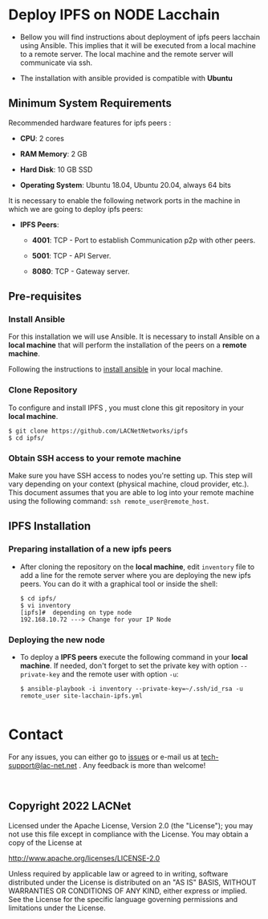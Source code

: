 # Deploy IPFS on NODE Lacchain 

* Bellow you will find instructions about deployment  of ipfs  peers lacchain using Ansible. This implies that it will be executed from a local machine to a remote server. The local machine and the remote server will communicate via ssh.

* The installation with ansible provided is compatible with **Ubuntu** 
## Minimum System Requirements

Recommended hardware features for ipfs peers :

* **CPU**: 2 cores

* **RAM Memory**: 2 GB

* **Hard Disk**: 10 GB SSD

* **Operating System**: Ubuntu 18.04, Ubuntu 20.04,  always 64 bits

It is necessary to enable the following network ports in the machine in which we are going to deploy ipfs peers:

* **IPFS Peers**:
  * **4001**: TCP - Port to establish Communication p2p with other peers.

  * **5001**: TCP - API Server.

  * **8080**: TCP - Gateway server.

## Pre-requisites

### Install Ansible ###

For this installation we will use Ansible. It is necessary to install Ansible on a **local machine** that will perform the installation of the peers on a **remote machine**.

Following the instructions to [install ansible](https://docs.ansible.com/ansible/latest/installation_guide/intro_installation.html) in your local machine.

### Clone Repository ####

To configure and install IPFS , you must clone this git repository in your **local machine**.

```shell
$ git clone https://github.com/LACNetNetworks/ipfs
$ cd ipfs/
```

### Obtain SSH access to your remote machine ###

Make sure you have SSH access to nodes you're setting up. This step will vary depending on your context (physical machine, cloud provider, etc.). This document assumes that you are able to log into your remote machine using the following command: `ssh remote_user@remote_host`.

## IPFS Installation ##

### Preparing installation of a new  ipfs peers  ###


* After cloning the repository on the **local machine**, edit `inventory` file  to add a line for the remote server where you are deploying the new ipfs peers. You can do it with a graphical tool or inside the shell:

    ```shell
    $ cd ipfs/
    $ vi inventory
    [ipfs]#  depending on type node
    192.168.10.72 ---> Change for your IP Node
    ```
### Deploying the new node ###

* To deploy a **IPFS peers**  execute the following command in your **local machine**. If needed, don't forget to set the private key with option `--private-key` and the remote user with option `-u`:

	```shell
	$ ansible-playbook -i inventory --private-key=~/.ssh/id_rsa -u remote_user site-lacchain-ipfs.yml


# Contact

For any issues, you can either go to [issues](https://github.com/LACNetNetworks/ipfs/issues) or e-mail us at  tech-support@lac-net.net .  Any feedback is more than welcome!

&nbsp;
&nbsp;


## Copyright 2022 LACNet
Licensed under the Apache License, Version 2.0 (the "License"); you may not use this file except in compliance with the License. You may obtain a copy of the License at

http://www.apache.org/licenses/LICENSE-2.0

Unless required by applicable law or agreed to in writing, software distributed under the License is distributed on an "AS IS" BASIS, WITHOUT WARRANTIES OR CONDITIONS OF ANY KIND, either express or implied. See the License for the specific language governing permissions and limitations under the License.

